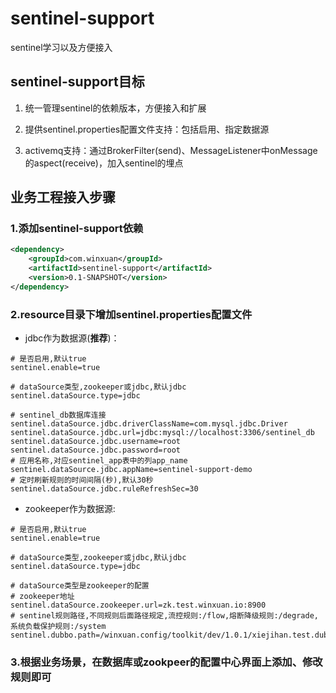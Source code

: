 # sentinel-support

sentinel学习以及方便接入

## sentinel-support目标

1. 统一管理sentinel的依赖版本，方便接入和扩展

2. 提供sentinel.properties配置文件支持：包括启用、指定数据源

3. activemq支持：通过BrokerFilter(send)、MessageListener中onMessage的aspect(receive)，加入sentinel的埋点


## 业务工程接入步骤

### 1.添加sentinel-support依赖

```xml
<dependency>
    <groupId>com.winxuan</groupId>
    <artifactId>sentinel-support</artifactId>
    <version>0.1-SNAPSHOT</version>
</dependency>
```

### 2.resource目录下增加sentinel.properties配置文件

* jdbc作为数据源(**推荐**)：

```
# 是否启用,默认true
sentinel.enable=true

# dataSource类型,zookeeper或jdbc,默认jdbc
sentinel.dataSource.type=jdbc

# sentinel_db数据库连接
sentinel.dataSource.jdbc.driverClassName=com.mysql.jdbc.Driver
sentinel.dataSource.jdbc.url=jdbc:mysql://localhost:3306/sentinel_db
sentinel.dataSource.jdbc.username=root
sentinel.dataSource.jdbc.password=root
# 应用名称,对应sentinel_app表中的列app_name
sentinel.dataSource.jdbc.appName=sentinel-support-demo
# 定时刷新规则的时间间隔(秒),默认30秒
sentinel.dataSource.jdbc.ruleRefreshSec=30
```

* zookeeper作为数据源:

```
# 是否启用,默认true
sentinel.enable=true

# dataSource类型,zookeeper或jdbc,默认jdbc
sentinel.dataSource.type=jdbc

# dataSource类型是zookeeper的配置
# zookeeper地址
sentinel.dataSource.zookeeper.url=zk.test.winxuan.io:8900
# sentinel规则路径,不同规则后面路径规定,流控规则:/flow,熔断降级规则:/degrade,系统负载保护规则:/system
sentinel.dubbo.path=/winxuan.config/toolkit/dev/1.0.1/xiejihan.test.dubbo.sentinel.rule
```

### 3.根据业务场景，在数据库或zookpeer的配置中心界面上添加、修改规则即可

